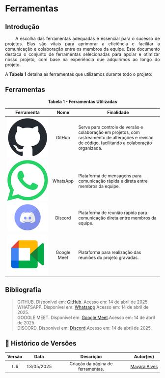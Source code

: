 # Ferramentas

## Introdução

<p align="justify"> &emsp;&emsp; A escolha das ferramentas adequadas é essencial para o sucesso de projetos. Elas são vitais para aprimorar a eficiência e facilitar a comunicação e colaboração entre os membros da equipe. Este documento destaca o conjunto de ferramentas selecionadas para apoiar e otimizar nosso projeto, com base na experiência que adquirimos ao longo do projeto. </p>

A **Tabela 1** detalha as ferramentas que utilizamos durante todo o projeto:

## Ferramentas 

<p align="center"><strong> Tabela 1 - Ferramentas Utilizadas </strong></p>


| Ferramenta | Nome | Finalidade |
| :------------: | :------: | ------------ |
| ![GitHub](../assets/github.png)| GitHub | Serve para controle de versão e colaboração em projetos, com rastreamento de alterações e revisão de código, facilitando a colaboração organizada. |
| ![Whatsapp](../assets/whatsapp.png) | WhatsApp | Plataforma de mensagens para comunicação rápida e direta entre membros da equipe. |
| ![Discord](../assets/discord.png) | Discord | Plataforma de reunião rápida para comunicação direta entre membros da equipe. |
| ![GoogleMeet](../assets/GoogleMeet.png)| Google Meet | Plataforma para realização das reuniões do projeto gravadas. |
  

## Bibliografia
>GITHUB. Disponível em: [GitHub](https://github.com). Acesso em: 14 de abril de 2025.</br>
>WHATSAPP. Disponível em: [Whatsapp](https://web.whatsapp.com/) Acesso em: 14 de abril de 2025.</br>
>GOOGLE MEET. Disponível em: [Google Meet](https://meet.google.com/).Acesso em: 14 de abril de 2025 </br>
>DISCORD. Disponível em: [Discord](https://discord.com/).Acesso em: 14 de abril de 2025.</br>

## 📑 Histórico de Versões

| Versão  |    Data    |       Descrição       |Autor(es)                |
| :-----: | :--------: | :-------------------------:|:----------------------------------: | 
|`1.0` | 13/05/2025 | Criação da página de ferramentas.    | [Mayara Alves](https://github.com/Mayara-tech)|